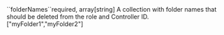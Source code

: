 <tr><td>``folderNames``</td><td>required, array[string]</td>
<td>A collection with folder names that should be deleted from the role and Controller ID.<br/>
<td>["myFolder1","myFolder2"]</td>
<td></td>
</tr>

 